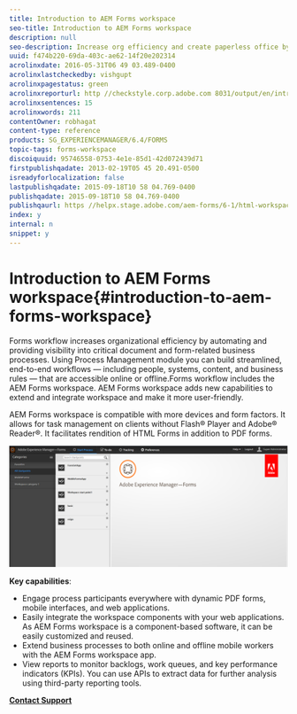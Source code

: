 ```yaml
---
title: Introduction to AEM Forms workspace
seo-title: Introduction to AEM Forms workspace
description: null
seo-description: Increase org efficiency and create paperless office by business process automation using LiveCycle AEM Forms workspace.
uuid: f474b220-69da-403c-ae62-14f20e202314
acrolinxdate: 2016-05-31T06 49 03.489-0400
acrolinxlastcheckedby: vishgupt
acrolinxpagestatus: green
acrolinxreporturl: http //checkstyle.corp.adobe.com 8031/output/en/introduction_html_workspace_admin_5e12de0b318c6865_2140_report.xml
acrolinxsentences: 15
acrolinxwords: 211
contentOwner: robhagat
content-type: reference
products: SG_EXPERIENCEMANAGER/6.4/FORMS
topic-tags: forms-workspace
discoiquuid: 95746558-0753-4e1e-85d1-42d072439d71
firstpublishqadate: 2013-02-19T05 45 20.491-0500
isreadyforlocalization: false
lastpublishqadate: 2015-09-18T10 58 04.769-0400
publishqadate: 2015-09-18T10 58 04.769-0400
publishqaurl: https //helpx.stage.adobe.com/aem-forms/6-1/html-workspace/introduction-html-workspace.html
index: y
internal: n
snippet: y
---
```


# Introduction to AEM Forms workspace{#introduction-to-aem-forms-workspace}

Forms workflow increases organizational efficiency by automating and providing visibility into critical document and form-related business processes. Using Process Management module you can build streamlined, end-to-end workflows — including people, systems, content, and business rules — that are accessible online or offline.Forms workflow includes the AEM Forms workspace. AEM Forms workspace adds new capabilities to extend and integrate workspace and make it more user-friendly.

AEM Forms workspace is compatible with more devices and form factors. It allows for task management on clients without Flash® Player and Adobe® Reader®. It facilitates rendition of HTML Forms in addition to PDF forms.

![](assets/HTML-WS.png)

**Key capabilities**:

* Engage process participants everywhere with dynamic PDF forms, mobile interfaces, and web applications.
* Easily integrate the workspace components with your web applications. As AEM Forms workspace is a component-based software, it can be easily customized and reused. 
* Extend business processes to both online and offline mobile workers with the AEM Forms workspace app.
* View reports to monitor backlogs, work queues, and key performance indicators (KPIs). You can use APIs to extract data for further analysis using third-party reporting tools.

[**Contact Support**](https://www.adobe.com/account/sign-in.supportportal.html)

